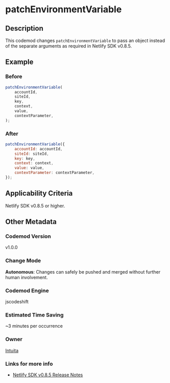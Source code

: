 # patchEnvironmentVariable

## Description

This codemod changes `patchEnvironmentVariable` to pass an object instead of the separate arguments as required in Netlify SDK v0.8.5.

## Example

### Before

```jsx
patchEnvironmentVariable(
	accountId,
	siteId,
	key,
	context,
	value,
	contextParameter,
);
```

### After

```jsx
patchEnvironmentVariable({
	accountId: accountId,
	siteId: siteId,
	key: key,
	context: context,
	value: value,
	contextParameter: contextParameter,
});
```

## Applicability Criteria

Netlify SDK v0.8.5 or higher.

## Other Metadata

### Codemod Version

v1.0.0

### Change Mode

**Autonomous**: Changes can safely be pushed and merged without further human involvement.

### **Codemod Engine**

jscodeshift

### Estimated Time Saving

~3 minutes per occurrence

### Owner

[Intuita](https://github.com/codemod-com)

### Links for more info

-   [Netlify SDK v0.8.5 Release Notes](https://sdk.netlify.com/release-notes/#085)
